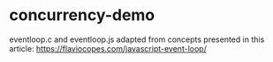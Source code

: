 # concurrency-demo

eventloop.c and eventloop.js adapted from concepts presented in this article:
https://flaviocopes.com/javascript-event-loop/